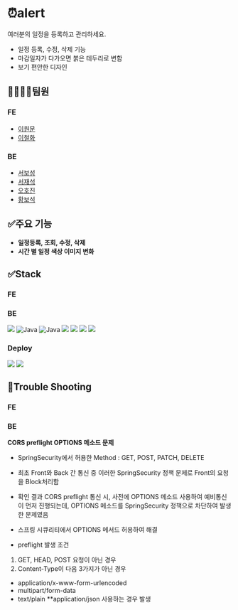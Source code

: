 # ⏰alert
여러분의 일정을 등록하고 관리하세요.  

- 일정 등록, 수정, 삭제 기능
- 마감일자가 다가오면 붉은 테두리로 변함
- 보기 편안한 디자인

## 👨‍👨‍👧‍👦팀원
### FE
- [이원문](https://github.com/dnjsans)
- [이철화](https://github.com/Pablaw)
### BE
- [서보성](https://github.com/teabear12)
- [서재석](https://github.com/suhjaesuk)
- [오호진](https://github.com/1Tsw0rd)
- [황보석](https://github.com/seok6086)

## ✅주요 기능
- **일정등록, 조회, 수정, 삭제**
- **시간 별 일정 색상 이미지 변화**

## ✅Stack
### FE

### BE
<img src="https://img.shields.io/badge/Swagger-green?style=for-the-badge&logo=Swagger&logoColor=white"/> <img alt="Java" src ="https://img.shields.io/badge/Java-007396.svg?&style=for-the-badge&logo=Java&logoColor=white"/> <img alt="Java" src ="https://img.shields.io/badge/H2 Database-007396.svg?&style=for-the-badge&logo=Java&logoColor=white"/> <img src="https://img.shields.io/badge/Spring Boot-6DB33F.svg?&style=for-the-badge&logo=Spring Boot&logoColor=white"> <img src="https://img.shields.io/badge/Spring Security-6DB33F.svg?&style=for-the-badge&logo=Spring Security&logoColor=white"> <img src="https://img.shields.io/badge/JWT-000000.svg?&style=for-the-badge&logo=JSON Web Tokens&logoColor=white"> <img src="https://img.shields.io/badge/Gradle-02303A.svg?&style=for-the-badge&logo=Gradle&logoColor=white">

### Deploy
<img src="https://img.shields.io/badge/Amazon EC2-yellow?style=for-the-badge&logo=Amazon EC2&logoColor=white"> <img src="https://img.shields.io/badge/Amazon EC2-yellow?style=for-the-badge&logo=Amazon S3&logoColor=white">

## 📌Trouble Shooting
### FE

### BE
**CORS preflight OPTIONS 메소드 문제**
- SpringSecurity에서 허용한 Method : GET, POST, PATCH, DELETE
- 최초 Front와 Back 간 통신 중 이러한 SpringSecurity 정책 문제로 Front의 요청을 Block처리함
- 확인 결과 CORS preflight 통신 시, 사전에 OPTIONS 메소드 사용하여 예비통신이 먼저 진행되는데,
  OPTIONS 메소드를 SpringSecurity 정책으로 차단하여 발생한 문제였음
-  스프링 시큐리티에서 OPTIONS 메서드 허용하여 해결

-  preflight 발생 조건
  1) GET, HEAD, POST 요청이 아닌 경우
  2) Content-Type이 다음 3가지가 아닌 경우
  - application/x-www-form-urlencoded
  - multipart/form-data
  - text/plain
  **application/json 사용하는 경우 발생
